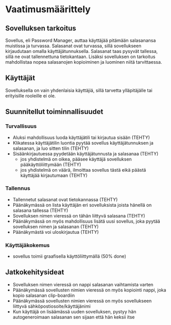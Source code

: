 # Vaatimusmäärittely

## Sovelluksen tarkoitus

Sovellus, eli Password Manager, auttaa käyttäjää pitämään salasanansa muistissa ja turvassa. Salasanat ovat turvassa, sillä sovellukseen kirjaudutaan omalla käyttäjätunnuksella. Salasanat taas pysyvät tallessa, sillä ne ovat tallennettuna tietokantaan. Lisäksi sovelluksen on tarkoitus mahdollistaa nopea salasanojen kopioiminen ja luominen niitä tarvittaessa.

## Käyttäjät

Sovelluksella on vain yhdenlaisia käyttäjiä, sillä tarvetta ylläpitäjälle tai erityisille rooleille ei ole. 

## Suunnitellut toiminnallisuudet

### Turvallisuus

- Aluksi mahdollisuus luoda käyttäjätili tai kirjautua sisään (TEHTY)
- Klikatessa käyttäjätilin luontia pyytää sovellus käyttäjätunnuksen ja salasanan, ja luo sitten tilin (TEHTY)
- Sisäänkirjautuessa pyydetään käyttäjätunnusta ja salasanaa (TEHTY)
  - jos yhdistelmä on oikea, pääsee käyttäjä sovelluksen pääkäyttöliittymään (TEHTY)
  - jos yhdistelmä on väärä, ilmoittaa sovellus tästä eikä päästä käyttäjää kirjautumaan (TEHTY)

### Tallennus

- Tallennetut salasanat ovat tietokannassa (TEHTY)
- Päänäkymässä on lista käyttäjän eri sovelluksista joista hänellä on salasana tallessa (TEHTY)
- Sovelluksen nimen vieressä on tähän liittyvä salasana (TEHTY)
- Päänäkymässä on myös mahdollisuus lisätä uusi sovellus, joka pyytää sovelluksen nimen ja salasanan (TEHTY)
- Päänäkymästä voi uloskirjautua (TEHTY)

### Käyttäjäkokemus

- sovellus toimii graafisella käyttöliittymällä (50% done)

## Jatkokehitysideat

- Sovelluksen nimen vieressä on nappi salasanan vaihtamista varten
- Päänäkymässä sovellusten nimien vieressä on myös kopiointi nappi, joka kopio salasanan clip-boardiin
- Päänäkymässä sovellusten nimien vieressä on myös sovellukseen liittyvä sähköpostiosoite/käyttäjänimi
- Kun käyttäjä on lisäämässä uuden sovelluksen, pystyy hän autogeneroimaan salasanan sen sijaan että hän keksii itse
